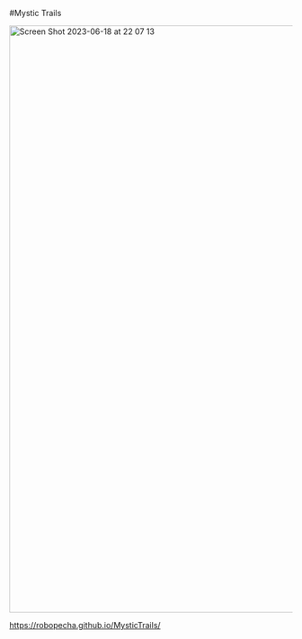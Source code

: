 #Mystic Trails

<img width="1045" alt="Screen Shot 2023-06-18 at 22 07 13" src="https://github.com/robopecha/MysticTrails/assets/108631401/d0837715-4afb-4308-b88a-e6bb426114cd">


https://robopecha.github.io/MysticTrails/

